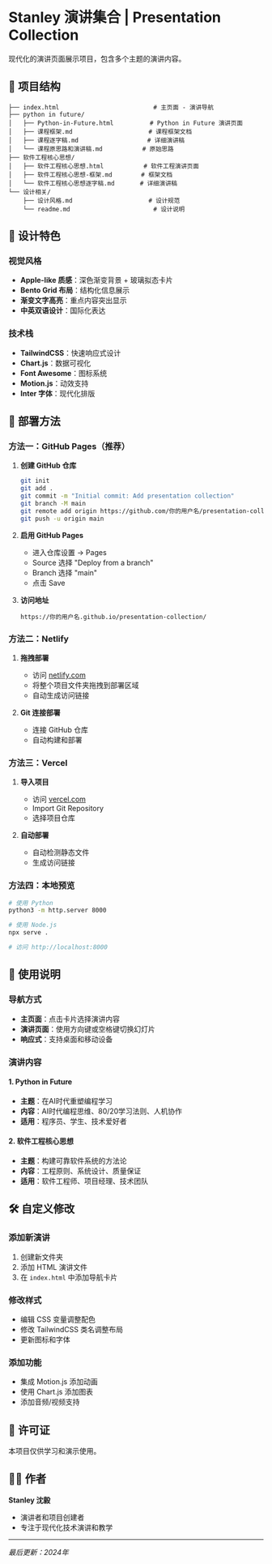 # Stanley 演讲集合 | Presentation Collection

现代化的演讲页面展示项目，包含多个主题的演讲内容。

## 📁 项目结构

```
├── index.html                          # 主页面 - 演讲导航
├── python in future/
│   ├── Python-in-Future.html          # Python in Future 演讲页面
│   ├── 课程框架.md                     # 课程框架文档
│   ├── 课程逐字稿.md                   # 详细演讲稿
│   └── 课程原思路和演讲稿.md           # 原始思路
├── 软件工程核心思想/
│   ├── 软件工程核心思想.html           # 软件工程演讲页面
│   ├── 软件工程核心思想-框架.md        # 框架文档
│   └── 软件工程核心思想逐字稿.md       # 详细演讲稿
└── 设计相关/
    ├── 设计风格.md                     # 设计规范
    └── readme.md                       # 设计说明
```

## 🎨 设计特色

### 视觉风格
- **Apple-like 质感**：深色渐变背景 + 玻璃拟态卡片
- **Bento Grid 布局**：结构化信息展示
- **渐变文字高亮**：重点内容突出显示
- **中英双语设计**：国际化表达

### 技术栈
- **TailwindCSS**：快速响应式设计
- **Chart.js**：数据可视化
- **Font Awesome**：图标系统
- **Motion.js**：动效支持
- **Inter 字体**：现代化排版

## 🚀 部署方法

### 方法一：GitHub Pages（推荐）

1. **创建 GitHub 仓库**
   ```bash
   git init
   git add .
   git commit -m "Initial commit: Add presentation collection"
   git branch -M main
   git remote add origin https://github.com/你的用户名/presentation-collection.git
   git push -u origin main
   ```

2. **启用 GitHub Pages**
   - 进入仓库设置 → Pages
   - Source 选择 "Deploy from a branch"
   - Branch 选择 "main"
   - 点击 Save

3. **访问地址**
   ```
   https://你的用户名.github.io/presentation-collection/
   ```

### 方法二：Netlify

1. **拖拽部署**
   - 访问 [netlify.com](https://netlify.com)
   - 将整个项目文件夹拖拽到部署区域
   - 自动生成访问链接

2. **Git 连接部署**
   - 连接 GitHub 仓库
   - 自动构建和部署

### 方法三：Vercel

1. **导入项目**
   - 访问 [vercel.com](https://vercel.com)
   - Import Git Repository
   - 选择项目仓库

2. **自动部署**
   - 自动检测静态文件
   - 生成访问链接

### 方法四：本地预览

```bash
# 使用 Python
python3 -m http.server 8000

# 使用 Node.js
npx serve .

# 访问 http://localhost:8000
```

## 📱 使用说明

### 导航方式
- **主页面**：点击卡片选择演讲内容
- **演讲页面**：使用方向键或空格键切换幻灯片
- **响应式**：支持桌面和移动设备

### 演讲内容

#### 1. Python in Future
- **主题**：在AI时代重塑编程学习
- **内容**：AI时代编程思维、80/20学习法则、人机协作
- **适用**：程序员、学生、技术爱好者

#### 2. 软件工程核心思想
- **主题**：构建可靠软件系统的方法论
- **内容**：工程原则、系统设计、质量保证
- **适用**：软件工程师、项目经理、技术团队

## 🛠️ 自定义修改

### 添加新演讲
1. 创建新文件夹
2. 添加 HTML 演讲文件
3. 在 `index.html` 中添加导航卡片

### 修改样式
- 编辑 CSS 变量调整配色
- 修改 TailwindCSS 类名调整布局
- 更新图标和字体

### 添加功能
- 集成 Motion.js 添加动画
- 使用 Chart.js 添加图表
- 添加音频/视频支持

## 📄 许可证

本项目仅供学习和演示使用。

## 👨‍💻 作者

**Stanley 沈毅**
- 演讲者和项目创建者
- 专注于现代化技术演讲和教学

---

*最后更新：2024年*